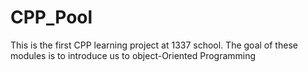 # CPP_Pool
This is the first CPP learning project at 1337 school. The goal of these modules is to introduce us to object-Oriented Programming
